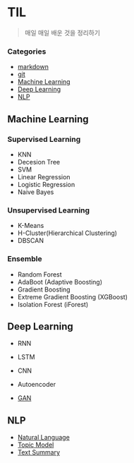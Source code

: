 # TIL

> 매일 매일  배운 것을 정리하기

### Categories

* [markdown](https://github.com/Lee-JeongMin/TIL/blob/master/markdown.md)
* [git](https://github.com/Lee-JeongMin/TIL/blob/master/git.md)
* [Machine Learning](#Machine-Learning)
* [Deep Learning](#Deep-Learning)
* [NLP](#NLP)



## Machine Learning

### Supervised Learning

* KNN
* Decesion Tree
* SVM
* Linear Regression
* Logistic Regression
* Naive Bayes

### Unsupervised Learning

* K-Means
* H-Cluster(Hierarchical Clustering)
* DBSCAN

### Ensemble

* Random Forest
* AdaBoot (Adaptive Boosting)
* Gradient Boosting
* Extreme Gradient Boosting (XGBoost)
* Isolation Forest (iForest)

## Deep Learning

* RNN

* LSTM

* CNN

* Autoencoder

* [GAN](https://github.com/Lee-JeongMin/TIL/blob/master/Deep_Learning/Generative-Adversarial-Network.md)


## NLP

* [Natural Language](https://github.com/Lee-JeongMin/TIL/blob/master/NLP/Natural_Language.md)
* [Topic Model](https://github.com/Lee-JeongMin/TIL/blob/master/NLP/Topic_model.md)
* [Text Summary](https://github.com/Lee-JeongMin/TIL/blob/master/NLP/Text_Summary.md)